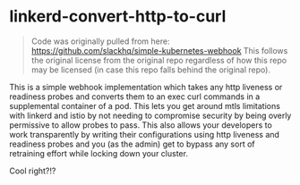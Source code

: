 # linkerd-convert-http-to-curl

> Code was originally pulled from here: https://github.com/slackhq/simple-kubernetes-webhook
> This follows the original license from the original repo regardless of how this repo may be licensed (in case this repo falls behind the original repo).

This is a simple webhook implementation which takes any http liveness or readiness probes and converts them to an exec 
curl commands in a supplemental container of a pod.  This lets you get around mtls limitations with linkerd and istio by
not needing to compromise security by being overly permissive to allow probes to pass.  This also allows your
developers to work transparently by writing their configurations using http liveness and readiness probes and you (as the admin) 
get to bypass any sort of retraining effort while locking down your cluster.

Cool right?!?